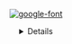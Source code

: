 <div align="center">
 

<a href=""><img src="https://fontmeme.com/permalink/210921/fe79fd1330bbf87b3aace8c2383a0c1e.png" alt="google-font" border="0"></a>
</p>
<details>
 
 ##my code
 ASENA;;;eyJjbGllbnRJRCI6IlVhQzlDRDA2b1BQZHdwTGQ5UDJXNUE9PSIsInNlcnZlclRva2VuIjoiMUA0ZWc1T0t2eVNyZ1IxaVcyNlloeitscG1GQ2Z4bml5VGhyZ0FoTlFpRkJrWjZybEVsRldlUkUrazl5amhnZlZ3WjF6K0R4ZzBweW5jeXc9PSIsImNsaWVudFRva2VuIjoiSWN6M2pIWEpoQTFaRUNSQzhiRC9SRXlpWUFPYmZXQS9wcVMvWC9MdXlYVT0iLCJlbmNLZXkiOiJqenpjaUNnV3EwQTBpQ2VLY1d6Y28yekFhTm9RNSt5VzVBaVMrS1RHWjVrPSIsIm1hY0tleSI6InU0Q243SHNGN0pGZXdESEtJc2Y2SFo4cXRoS3Nia21SVDdVYXBhV1hYTTA9In0=
        


## [![Typing SVG](https://readme-typing-svg.herokuapp.com?font=Lemon+milk&color=FF0000&lines=Welcome+to+DAVIL+SACHU+PROFILE)](https://github.com/DAVIL-SACHU)
</a>
</p>
<div align="center">
  <p align="center">
<img src="https://avatars.githubusercontent.com/u/90506715?v=4?cid=790b7611a48d56eec88e20cfedb2c8be6e08c0fde3f8fe72&rid=giphy.gif&ct=g.gif" alt="GIF" width="300" height="250"/>
</p>

<p align="center">
  <a href="https://github.com/DAVIL-SACHU">
    <img src="https://komarev.com/ghpvc/?username=DAVIL-SACHU&label=Profile%200views&color=0000FF&label=Profile+Views&style=plastic">
</a>
  <a href="https://github.com/DAVIL-SACHU?tab=stars">
    <img src="https://img.shields.io/github/stars/DAVIL-SACHU?color=0000FF&label=Stargazers&style=plastic">

  </a>
  <a href="https://github.com/DAVIL-SACHU?tab=followers">
    <img src="https://img.shields.io/github/followers/DAVIL-SACHU?color=0000FF&label=Followers&style=plastic">

<!--
<h3 align="left">Languages and Tools:</h3>
<p align="left"> <a href="https://www.gnu.org/software/bash/" target="_blank"> <img src="https://www.vectorlogo.zone/logos/gnu_bash/gnu_bash-icon.svg" alt="bash" width="40" height="40"/> </a> <a href="https://www.blender.org/" target="_blank"> <img src="https://download.blender.org/branding/community/blender_community_badge_white.svg" alt="blender" width="40" height="40"/> </a> <a href="https://www.docker.com/" target="_blank"> <img src="https://raw.githubusercontent.com/devicons/devicon/master/icons/docker/docker-original-wordmark.svg" alt="docker" width="40" height="40"/> </a> <a href="https://cloud.google.com" target="_blank"> <img src="https://www.vectorlogo.zone/logos/google_cloud/google_cloud-icon.svg" alt="gcp" width="40" height="40"/> </a> <a href="https://grafana.com" target="_blank"> <img src="https://www.vectorlogo.zone/logos/grafana/grafana-icon.svg" alt="grafana" width="40" height="40"/> </a> <a href="https://heroku.com" target="_blank"> <img src="https://www.vectorlogo.zone/logos/heroku/heroku-icon.svg" alt="heroku" width="40" height="40"/> </a> <a href="https://www.w3.org/html/" target="_blank"> <img src="https://raw.githubusercontent.com/devicons/devicon/master/icons/html5/html5-original-wordmark.svg" alt="html5" width="40" height="40"/> </a> <a href="https://www.adobe.com/in/products/illustrator.html" target="_blank"> <img src="https://www.vectorlogo.zone/logos/adobe_illustrator/adobe_illustrator-icon.svg" alt="illustrator" width="40" height="40"/> </a> <a href="https://developer.mozilla.org/en-US/docs/Web/JavaScript" target="_blank"> <img src="https://raw.githubusercontent.com/devicons/devicon/master/icons/javascript/javascript-original.svg" alt="javascript" width="40" height="40"/> </a> <a href="https://www.linux.org/" target="_blank"> <img src="https://raw.githubusercontent.com/devicons/devicon/master/icons/linux/linux-original.svg" alt="linux" width="40" height="40"/> </a> <a href="https://nodejs.org" target="_blank"> <img src="https://raw.githubusercontent.com/devicons/devicon/master/icons/nodejs/nodejs-original-wordmark.svg" alt="nodejs" width="40" height="40"/> </a> <a href="https://www.postgresql.org" target="_blank"> <img src="https://raw.githubusercontent.com/devicons/devicon/master/icons/postgresql/postgresql-original-wordmark.svg" alt="postgresql" width="40" height="40"/> </a> <a href="https://www.python.org" target="_blank"> <img src="https://raw.githubusercontent.com/devicons/devicon/master/icons/python/python-original.svg" alt="python" width="40" height="40"/> </a> <a href="https://unrealengine.com/" target="_blank"> <img src="https://raw.githubusercontent.com/kenangundogan/fontisto/036b7eca71aab1bef8e6a0518f7329f13ed62f6b/icons/svg/brand/unreal-engine.svg" alt="unreal" width="40" height="40"/> </a> </p>

<p><img align="center" src="https://github-readme-stats.vercel.app/api/top-langs?username=phaticusthiccy&show_icons=true&layout=compact&theme=nightowl" alt="phaticusthiccy" /></p>
-->
<div align="center">
<p>&nbsp;<img align="center" src="https://github-readme-stats.vercel.app/api?username=DAVIL-SACHU&show_icons=true&theme=nightowl" alt="DAVIL-SACHU" /></p>9

<p><img align="center" src="https://github-readme-streak-stats.herokuapp.com/?user=DAVIL-SACHU&theme=nightowl" alt="DAVIL-SACHU" /></p>
</details> </div>

